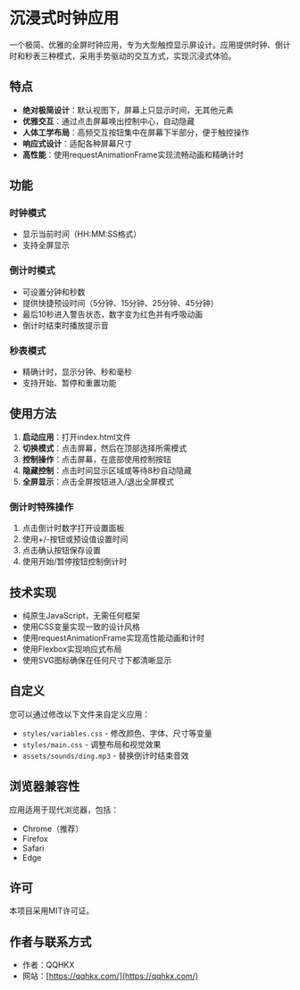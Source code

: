 # 沉浸式时钟应用

一个极简、优雅的全屏时钟应用，专为大型触控显示屏设计。应用提供时钟、倒计时和秒表三种模式，采用手势驱动的交互方式，实现沉浸式体验。

## 特点

- **绝对极简设计**：默认视图下，屏幕上只显示时间，无其他元素
- **优雅交互**：通过点击屏幕唤出控制中心，自动隐藏
- **人体工学布局**：高频交互按钮集中在屏幕下半部分，便于触控操作
- **响应式设计**：适配各种屏幕尺寸
- **高性能**：使用requestAnimationFrame实现流畅动画和精确计时

## 功能

### 时钟模式
- 显示当前时间（HH:MM:SS格式）
- 支持全屏显示

### 倒计时模式
- 可设置分钟和秒数
- 提供快捷预设时间（5分钟、15分钟、25分钟、45分钟）
- 最后10秒进入警告状态，数字变为红色并有呼吸动画
- 倒计时结束时播放提示音

### 秒表模式
- 精确计时，显示分钟、秒和毫秒
- 支持开始、暂停和重置功能

## 使用方法

1. **启动应用**：打开index.html文件
2. **切换模式**：点击屏幕，然后在顶部选择所需模式
3. **控制操作**：点击屏幕，在底部使用控制按钮
4. **隐藏控制**：点击时间显示区域或等待8秒自动隐藏
5. **全屏显示**：点击全屏按钮进入/退出全屏模式

### 倒计时特殊操作

1. 点击倒计时数字打开设置面板
2. 使用+/-按钮或预设值设置时间
3. 点击确认按钮保存设置
4. 使用开始/暂停按钮控制倒计时

## 技术实现

- 纯原生JavaScript，无需任何框架
- 使用CSS变量实现一致的设计风格
- 使用requestAnimationFrame实现高性能动画和计时
- 使用Flexbox实现响应式布局
- 使用SVG图标确保在任何尺寸下都清晰显示

## 自定义

您可以通过修改以下文件来自定义应用：

- `styles/variables.css` - 修改颜色、字体、尺寸等变量
- `styles/main.css` - 调整布局和视觉效果
- `assets/sounds/ding.mp3` - 替换倒计时结束音效

## 浏览器兼容性

应用适用于现代浏览器，包括：

- Chrome（推荐）
- Firefox
- Safari
- Edge

## 许可

本项目采用MIT许可证。

## 作者与联系方式

- 作者：QQHKX
- 网站：[https://qqhkx.com/](https://qqhkx.com/)